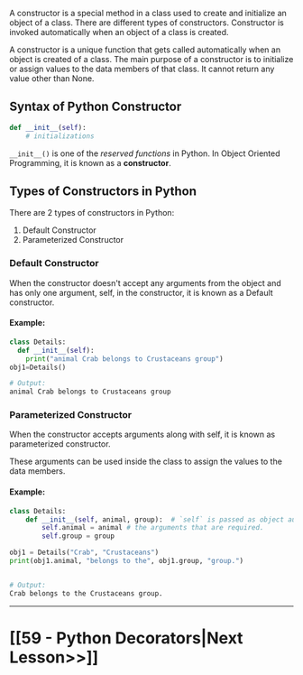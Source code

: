 A constructor is a special method in a class used to create and initialize an object of a class. There are different types of constructors. Constructor is invoked automatically when an object of a class is created.

A constructor is a unique function that gets called automatically when an object is created of a class. 
The main purpose of a constructor is to initialize or assign values to the data members of that class. It cannot return any value other than None.


## Syntax of Python Constructor
```python
def __init__(self):
	# initializations
 ```
`__init__()` is one of the _reserved functions_ in Python. In Object Oriented Programming, it is known as a __constructor__.


## Types of Constructors in Python

There are 2 types of constructors in Python:
1. Default Constructor
2. Parameterized Constructor

### Default Constructor
When the constructor doesn't accept any arguments from the object and has only one argument, self, in the constructor, it is known as a Default constructor.
#### Example:
```python
class Details:
  def __init__(self):
    print("animal Crab belongs to Crustaceans group")
obj1=Details()

# Output:
animal Crab belongs to Crustaceans group
```
### Parameterized Constructor
When the constructor accepts arguments along with self, it is known as parameterized constructor.

These arguments can be used inside the class to assign the values to the data members. 
#### Example:
``` python
class Details:
    def __init__(self, animal, group):  # `self` is passed as object automatically
        self.animal = animal # the arguments that are required.
        self.group = group

obj1 = Details("Crab", "Crustaceans")
print(obj1.animal, "belongs to the", obj1.group, "group.")


# Output:
Crab belongs to the Crustaceans group.
```
---
# [[59 - Python Decorators|Next Lesson>>]]


